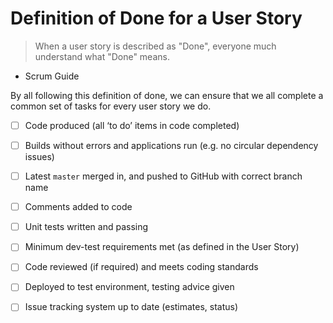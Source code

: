 Definition of Done for a User Story
================================

> When a user story is described as "Done", everyone much understand what "Done" means. 

- Scrum Guide

By all following this definition of done, we can ensure that we all complete a common set of tasks for every user story we do.

- [ ] Code produced (all ‘to do’ items in code completed)
- [ ] Builds without errors and applications run (e.g. no circular dependency issues)
- [ ] Latest `master` merged in, and pushed to GitHub with correct branch name
- [ ] Comments added to code
- [ ] Unit tests written and passing
- [ ] Minimum dev-test requirements met (as defined in the User Story)
- [ ] Code reviewed (if required) and meets coding standards
- [ ] Deployed to test environment, testing advice given
- [ ] Issue tracking system up to date (estimates, status)





<!--
Definition of Done for a Release
====================
1. As per User Story DoD plus...
2. Passed UAT (User Acceptance Testing) and signed off as meeting requirements
8. Any build/deployment/configuration changes implemented/documented/communicated
9. Relevant documentation/diagrams produced and/or updated
Remaining hours for task set to zero and task closed
2. Code is peer-reviewed
2. Code is deployed to test environment
3. Feature is tested against acceptance criteria
4. Feature passes regression testing
5. Feature passes smoke test
6. Feature is documented
7. Feature ok-ed by UX designer
8. Feature ok-ed by Product Owner

-->
